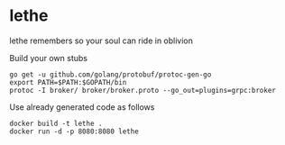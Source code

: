 # lethe
lethe remembers so your soul can ride in oblivion

Build your own stubs
~~~~
go get -u github.com/golang/protobuf/protoc-gen-go
export PATH=$PATH:$GOPATH/bin
protoc -I broker/ broker/broker.proto --go_out=plugins=grpc:broker
~~~~

Use already generated code as follows
~~~~
docker build -t lethe .
docker run -d -p 8080:8080 lethe
~~~~